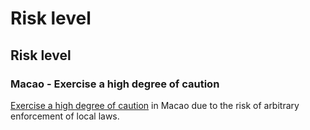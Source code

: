 # Risk level

## Risk level

### Macao - Exercise a high degree of caution

[Exercise a high degree of caution](#levels "Risk Levels") in Macao due to the risk of arbitrary enforcement of local laws.